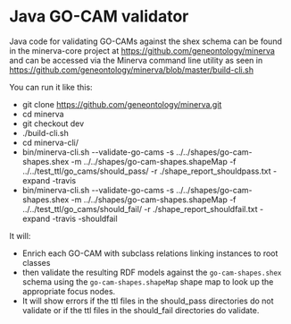 # Java GO-CAM validator

Java code for validating GO-CAMs against the shex schema can be found in the minerva-core project at https://github.com/geneontology/minerva and can be accessed via the Minerva command line utility as seen in https://github.com/geneontology/minerva/blob/master/build-cli.sh 

You can run it like this:
 - git clone https://github.com/geneontology/minerva.git
 - cd minerva
 - git checkout dev
 - ./build-cli.sh
 - cd minerva-cli/
 - bin/minerva-cli.sh --validate-go-cams -s ../../shapes/go-cam-shapes.shex -m ../../shapes/go-cam-shapes.shapeMap -f ../../test_ttl/go_cams/should_pass/ -r ./shape_report_shouldpass.txt -expand -travis
 - bin/minerva-cli.sh --validate-go-cams -s ../../shapes/go-cam-shapes.shex -m ../../shapes/go-cam-shapes.shapeMap -f ../../test_ttl/go_cams/should_fail/ -r ./shape_report_shouldfail.txt -expand -travis -shouldfail

It will:

- Enrich each GO-CAM with subclass relations linking instances to root classes 
- then validate the resulting RDF models against the `go-cam-shapes.shex` schema using the `go-cam-shapes.shapeMap` shape map to look up the appropriate focus nodes.  
- It will show errors if the ttl files in the should_pass directories do not validate or if the ttl files in the should_fail directories do validate.  
